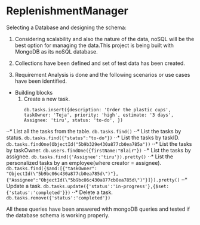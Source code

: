 # ReplenishmentManager

Selecting a Database and designing the schema:
1. Considering scalability and also the nature of the data, noSQL will be the best option for managing the data.This project is being built with MongoDB as its noSQL database.

2. Collections have been defined and set of test data has been created.

3. Requirement Analysis is done and the following scenarios or use cases have been identified.
  * Building blocks
	1. Create a new task.
		```
		db.tasks.insert({description: 'Order the plastic cups', taskOwner: 'Teja', priority: 'high', estimate: '3 days', Assignee: 'tiru', status: 'to-do', })
		```
		
⋅⋅* List all the tasks  from the table.
	```
	db.tasks.find()
	```
⋅⋅* List the tasks by status.
	```
	db.tasks.find({"status":"to-do"})
	```
⋅⋅* List the tasks by taskID.
	```
	db.tasks.findOne(ObjectId("5b9b329e430a877cb0ea785a"))
	```
⋅⋅* List the tasks by taskOwner.
	```
	db.users.findOne({firstName:"Blair"})
	```
⋅⋅* List the tasks by assignee.
	```
	db.tasks.find({'Assignee':'tiru'}).pretty()
	```
⋅⋅* List the personalized tasks by an employee(where creator = assignee).	
	```
	db.tasks.find({$and:[{"taskOwner": "ObjectId(\"5b9bc06c430a877cb0ea785d\")"},{"Assignee":"ObjectId(\"5b9bc06c430a877cb0ea785d\")"}]}).pretty()
	```
⋅⋅* Update a task.
	```
	db.tasks.update({'status':'in-progress'},{$set:{'status':'completed'}})
	```
⋅⋅* Delete a task.
	```
	db.tasks.remove({'status':'completed'})
	```

All these queries have been answered with mongoDB queries and tested if the database schema is working properly.


